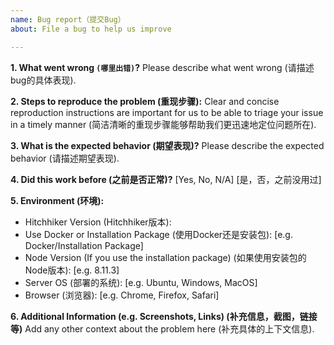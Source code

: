```yaml
---
name: Bug report（提交Bug）
about: File a bug to help us improve

---
```


**1. What went wrong `(哪里出错)`?**
Please describe what went wrong (请描述bug的具体表现).

**2. Steps to reproduce the problem (重现步骤):**
Clear and concise reproduction instructions are important for us to be able to triage your issue in a timely manner (简洁清晰的重现步骤能够帮助我们更迅速地定位问题所在).

**3. What is the expected behavior (期望表现)?**
Please describe the expected behavior (请描述期望表现).

**4. Did this work before (之前是否正常)?** 
[Yes, No, N/A] [是，否，之前没用过]

**5. Environment (环境):**
 - Hitchhiker Version (Hitchhiker版本):
 - Use Docker or Installation Package (使用Docker还是安装包): [e.g. Docker/Installation Package]
 - Node Version (If you use the installation package) (如果使用安装包的Node版本): [e.g. 8.11.3]
 - Server OS (部署的系统): [e.g. Ubuntu, Windows, MacOS]
 - Browser (浏览器): [e.g. Chrome, Firefox, Safari]

**6. Additional Information (e.g. Screenshots, Links) (补充信息，截图，链接等)**
Add any other context about the problem here (补充具体的上下文信息).

